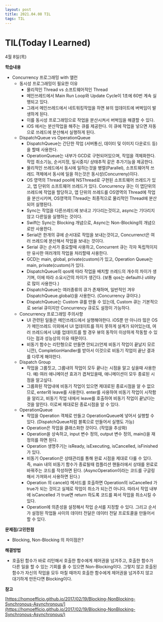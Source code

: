 ```yaml
---
layout: post
title: 2021.04.08 TIL
tags: TIL
---
```

# TIL(Today I Learned)

4월 8일(목)

**학습내용**

- Concurrency 프로그래밍 with 앨런
    - 동시성 프로그래밍이 필요한 이유
        - 물리적인 Thread vs 소프트웨어적인 Thread
        - 메인쓰레드에서 Main Run Loop와 Update Cycle이 1초에 60번 계속 실행되고 있다.
        - 그래서 메인쓰레드에서 네트워킹작업을 하면 뷰의 업데이트에 버벅임이 발생하게 된다.
        - 이를 동시성 프로그래밍으로 작업을 분산시켜서 버벅임을 해결할 수 있다.
        - iOS 에서는 분산작업을 해주는 큐를 제공한다. 이 큐에 작업을 넣으면 자동으로 쓰레드에 분산해서 실행하게 된다.
    - DispatchQueue vs OperationQueue
        - DispatchQueue는 간단한 작업 (서버통신, 데이터 및 이미지 다운로드 등)을 할때 사용한다.
        - OperationQueue는 내부가 GCD로 구현되어있으며, 작업을 객체화한다. 작업 취소기능, 순서지정, 일시중지/ 상태추적 같은 추가기능을 제공한다.
        - 물리적인 쓰레드에서 동시에 일하는것을 병렬(Parallel), 소프트웨어적 쓰레드 객체에서 동시에 일을 하는것은 동시성(Concurreny)이다.
        - OS 영역의 Thread pool에 NSThread로 구현된 소프트웨어 쓰레드가 있고, 앱 단위의 소프트웨어 쓰레드가 있다. Concurrency 큐는 이 앱단위의 쓰레드에 작업을 할당하고, 앱 단위의 쓰레드를 OS영역의 Thread에 작업을 분산시키며, OS영역의 Thread는 최종적으로 물리적인 Thread에 분산되어 실행된다.
        - Sync는 작업을 다른쓰레드에 보내고 기다리는것이고, async는 기다리지 않고 다른일을 실행하는 것이다.
        - Swift는 Sync는 Blocking 개념으로, Async는 Non-Blocking의 개념으로만 사용한다.
        - Serial은 한개의 큐에 순서대로 작업을 보내는것이고, Concurrenct은 여러 쓰레드에 분산해서 작업을 보내는 것이다.
        - Serial 큐는 순서가 중요할때 사용하고, Concurrent 큐는 각자 독립적이지만 유사한 여러개의 작업을 처리할때 사용한다.
        - GCD는 main, global, private(custom)가 있고, Operation Queue는 main, private(custom)가 있다.
        - DispatchQueue의 qos에 따라 작업을 배치할 쓰레드의 개수의 차이가 생기며, 이에 따라 소요시간의 차이가 생긴다. (보통 qos는 default나 utility로 많이 사용한다.)
        - DispatchQueue는 여러종류의 큐가 존재하며, 일반적인 겨우 DispatchQueue.global()을 사용한다. (Concurrency 큐이다.)
        - DispatchQueue는 Custom 큐를 만들 수 있는데, Custom 큐는 기본적으로 serial 큐이지만 Concurrency 큐로도 설정이 가능하다.
    - Concurrency 프로그래밍 주의사항
        - UI 관련된 일들은 메인쓰레드에서 실행해야한다. iOS뿐 만 아니라 많은 OS가 메인쓰레드 이외에서 UI 업데이트를 하지 못하게 설계가 되어있는데, 여러 쓰레드에서 UI를 업데이트를 할 경우 뷰의 동작이 이상하게 작동할 수 있다는 점과 성능상의 이유 때문이다.
        - 비동기 함수는 리턴형으로 만들면 안되고(언제 비동기 작업이 끝날지 모르니깐), CompletionHandler를 받아서 이것으로 비동기 작업이 끝난 결과를 다루게 해야한다.
    - Dispatch Group
        - 작업을 그룹짓고, 그룹내의 작업이 모두 끝나는 시점을 알고 싶을때 사용한다. 예) 여러 애니메이션 효과가 겹쳐있을때, 애니메이션이 모두 종료된 시점을 알고싶다.
        - 그룹화된 작업내에 비동기 작업이 있으면 제대로된 종료시점을 알 수 없으므로, enter와 leave를 사용한다. enter를 사용하여 비동기 작업이 시작함을 알리고, 비동기 작업 내에서 leave를 호출하여 비동기 작업이 끝났다는 것을 알린다. 이로써 제대로된 종료시점을 알 수 있다.
    - OperationQueue
        - 작업을 Operation 객체로 만들고 OperationQueue에 넣어서 실행할 수 있다. (DispatchQueue처럼 블록으로 만들어서 실행도 가능)
        - Operation은 작업을 클래스화한 것이다. (작업을  추상화)
        - Operation을 상속하고, input 변수 정의, output 변수 정의, main()을 재정의를 하면 된다.
        - Operation 생명주기는 isReady, isExecuting, isCancelled, isFinished가 있다.
        - 비동기 Operation은 상태관리를 통해 완료 시점을 제대로 다룰 수 있다. 즉, main 내의 비동기 함수가 종료될때 컴플리션 핸들러에서 상태를 완료로 바꿔주는 코드를 작성하면 된다. (AsyncOperation이라는 코드를 구글링해서 가져와서 사용하면 된다.)
        - Operation 의 cancel() 메서드를 호출하면 Operation의 isCancelled 가 true가 되는 것이고 실제로 작업이 취소가 되는건 아니다. 따라서 작업 내부에 isCancelled 가 true면 return 하도록 코드를 짜서 작업을 취소시킬 수 있다.
        - Operation에 의존성을 설정해서 작업 순서를 지정할 수 있다. 그리고 순서가 설정된 작업들 사이의 데이터 전달은 데이터 전달 프로토콜을 만들어서 할 수 있다.

**문제점/고민한점**

- Blocking, Non-Blocking 의 차이점은?

**해결방법**

- 호출된 함수가 바로 리턴해서 호출한 함수에게 제어권을 넘겨주고, 호출한 함수가 다른 일을 할 수 있는 기회를 줄 수 있으면 Non-Blocking이다. 그렇지 않고 호출된 함수가 자신의 작업을 모두 마칠 때까지 호출한 함수에게 제어권을 넘겨주지 않고 대기하게 만든다면 Blocking이다.

**참고**

[https://homoefficio.github.io/2017/02/19/Blocking-NonBlocking-Synchronous-Asynchronous/](https://homoefficio.github.io/2017/02/19/Blocking-NonBlocking-Synchronous-Asynchronous/)

